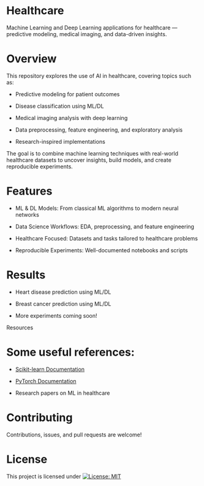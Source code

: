 # Healthcare

Machine Learning and Deep Learning applications for healthcare — predictive modeling, medical imaging, and data-driven insights.

# Overview

This repository explores the use of AI in healthcare, covering topics such as:

- Predictive modeling for patient outcomes

- Disease classification using ML/DL

- Medical imaging analysis with deep learning

- Data preprocessing, feature engineering, and exploratory analysis

- Research-inspired implementations

The goal is to combine machine learning techniques with real-world healthcare datasets to uncover insights, build models, and create reproducible experiments.

# Features

- ML & DL Models: From classical ML algorithms to modern neural networks

- Data Science Workflows: EDA, preprocessing, and feature engineering

- Healthcare Focused: Datasets and tasks tailored to healthcare problems

- Reproducible Experiments: Well-documented notebooks and scripts

# Results

- Heart disease prediction using ML/DL
  
- Breast cancer prediction using ML/DL

- More experiments coming soon!

Resources

# Some useful references:

- [Scikit-learn Documentation](https://scikit-learn.org/stable/)

- [PyTorch Documentation](https://pytorch.org/docs/stable/)

- Research papers on ML in healthcare

# Contributing

Contributions, issues, and pull requests are welcome!

# License

This project is licensed under [![License: MIT](https://img.shields.io/badge/License-MIT-yellow.svg)](./LICENSE)
